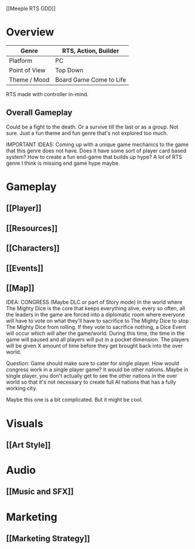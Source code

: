 [[Meeple RTS GDD]]
# Overview

| Genre         | RTS, Action, Builder    |
| ------------- | ----------------------- |
| Platform      | PC                      |
| Point of View | Top Down                |
| Theme / Mood  | Board Game Come to Life |
RTS made with controller in-mind.

## Overall Gameplay
Could be a fight to the death. Or a survive till the last or as a group. Not sure. Just a fun theme and fun genre that's not explored too much.

IMPORTANT IDEAS: 
Coming up with a unique game mechanics to the game that this genre does not have.
Does it have some sort of player card based system?
How to create a fun end-game that builds up hype? A lot of RTS genre I think is missing end game hype maybe.

# Gameplay
## [[Player]]

## [[Resources]]

## [[Characters]]

## [[Events]]

## [[Map]]

IDEA: 
CONGRESS (Maybe DLC or part of Story mode)
In the world where The Mighty Dice is the core that keeps everything alive, every so often, all the leaders in the game are forced into a diplomatic room where everyone will have to vote on what they'll have to sacrifice to The Mighty Dice to stop The Mighty Dice from rolling.
If they vote to sacrifice nothing, a Dice Event will occur which will alter the game/world.
During this time, the time in the game will paused and all players will put in a pocket dimension. The players will be given X amount of time before they get brought back into the over world.

Question: 
Game should make sure to cater for single player. How would congress work in a single player game? It would be other nations. Maybe in single player, you don't actually get to see the other nations in the over world so that it's not necessary to create full AI nations that has a fully working city.

Maybe this one is a bit complicated. But it might be cool.

# Visuals
## [[Art Style]]


# Audio
## [[Music and SFX]]


# Marketing
## [[Marketing Strategy]]